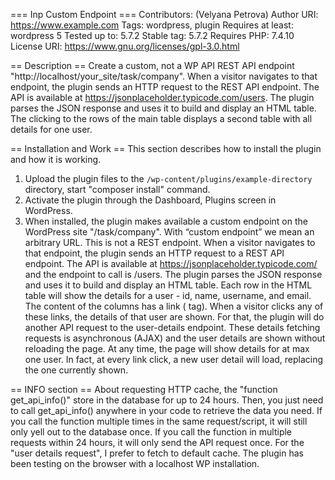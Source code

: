 === Inp Custom Endpoint ===
Contributors: (Velyana Petrova)
Author URI: https://www.example.com
Tags: wordpress, plugin
Requires at least: wordpress 5
Tested up to: 5.7.2
Stable tag: 5.7.2
Requires PHP: 7.4.10 
License URI: https://www.gnu.org/licenses/gpl-3.0.html


== Description ==
Create a custom, not a WP API REST API endpoint "http://localhost/your_site/task/company". When a visitor navigates to that endpoint, the plugin sends an HTTP request to the REST API endpoint. The API is available at https://jsonplaceholder.typicode.com/users. The plugin parses the JSON response and uses it to build and display an HTML table. The clicking to the rows of the main table displays a second table with all details for one user.

== Installation and Work ==
This section describes how to install the plugin and how it is working.
1. Upload the plugin files to the `/wp-content/plugins/example-directory` directory, start "composer install" command.
2. Activate the plugin through the Dashboard, Plugins screen in WordPress.
3. When installed, the plugin makes available a custom endpoint on the WordPress site "/task/company". With “custom endpoint” we mean an arbitrary URL.
This is not a REST endpoint. When a visitor navigates to that endpoint, the plugin sends an HTTP request to a REST API endpoint. The API is available at https://jsonplaceholder.typicode.com/ and the endpoint to call is /users.
The plugin parses the JSON response and uses it to build and display an HTML table. Each row in the HTML table will show the details for a user - id, name, username, and email.
The content of the columns has a link (<a> tag). When a visitor clicks any of these links, the details of that user are shown. For that, the plugin will do another API request to the user-details endpoint.
These details fetching requests is asynchronous (AJAX) and the user details are shown without reloading the page.
At any time, the page will show details for at max one user. In fact, at every link click, a new user detail will load, replacing the one currently shown.

== INFO section ==
About requesting  HTTP cache, the "function get_api_info()" store in the database for up to 24 hours. Then, you just need to call get_api_info() anywhere in your code to retrieve the data you need. If you call the function multiple times in the same request/script, it will still only yell out to the database once. If you call the function in multiple requests within 24 hours, it will only send the API request once.
For the "user details request",  I prefer to fetch to default cache.
The plugin has been testing on the browser with a localhost WP installation.
